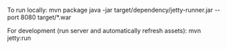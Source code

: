 
To run locally:
mvn package
java -jar target/dependency/jetty-runner.jar --port 8080 target/*.war

For development (run server and automatically refresh assets):
mvn jetty:run
